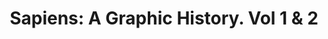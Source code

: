 ---
title: "Sapiens: A Graphic History. Vol 1 & 2"
description: "Ketika gambar lebih baik daripada kata-kata. Sapiens Graphic Novel lah yang membuat saya mau bertemu lagi dengan tulisan Yuval, setelah sebelumnya mogok di halaman 253."
cover: "images/reading/sapiens.jpeg"
publishDate: 2022-04-15
authors: "David Vandermeulen, Daniel Casanave, Yuval Noah Harari"
---